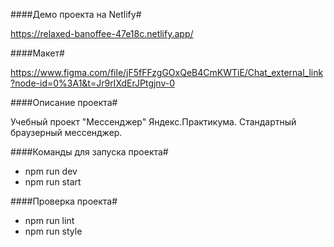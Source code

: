 ####Демо проекта на Netlify#

https://relaxed-banoffee-47e18c.netlify.app/


####Макет# 

https://www.figma.com/file/jF5fFFzgGOxQeB4CmKWTiE/Chat_external_link?node-id=0%3A1&t=Jr9rIXdErJPtgjnv-0

####Описание проекта#

Учебный проект "Мессенджер" Яндекс.Практикума. Стандартный браузерный мессенджер.

####Команды для запуска проекта#

* npm run dev
* npm run start

####Проверка проекта# 

* npm run lint
* npm run style

